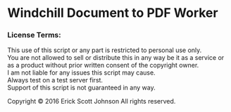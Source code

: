 # Windchill Document to PDF Worker
### License Terms:
This use of this script or any part is restricted to personal use only.  
You are not allowed to sell or distribute this in any way be it as a service or as a product without prior written consent of the copyright owner.  
I am not liable for any issues this script may cause.  
Always test on a test server first.  
Support of this script is not guaranteed in any way.  

Copyright © 2016 Erick Scott Johnson
All rights reserved.  
